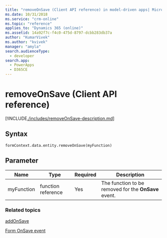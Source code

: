 ```yaml
---
title: "removeOnSave (Client API reference) in model-driven apps| MicrosoftDocs"
ms.date: 10/31/2018
ms.service: "crm-online"
ms.topic: "reference"
applies_to: "Dynamics 365 (online)"
ms.assetid: 14a92f7c-f4c0-475d-8797-dcbb283db37a
author: "KumarVivek"
ms.author: "kvivek"
manager: "amyla"
search.audienceType: 
  - developer
search.app: 
  - PowerApps
  - D365CE
---
```

# removeOnSave (Client API reference)



[!INCLUDE[./includes/removeOnSave-description.md](./includes/removeOnSave-description.md)]

## Syntax

`formContext.data.entity.removeOnSave(myFunction)`

## Parameter

|Name|Type|Required|Description|
|--|--|--|--|
|myFunction|function reference|Yes|The function to be removed for the **OnSave** event.

### Related topics

[addOnSave](addOnSave.md)

[Form OnSave event](../events/form-onsave.md)

